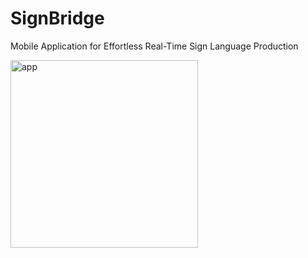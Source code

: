 # SignBridge

Mobile Application for Effortless Real-Time Sign Language Production

<img src="https://github.com/SignBridgeApp/.github/assets/87369440/62f97f47-7877-4ca8-a8c1-6d37666ab831" alt="app" width="300" />
